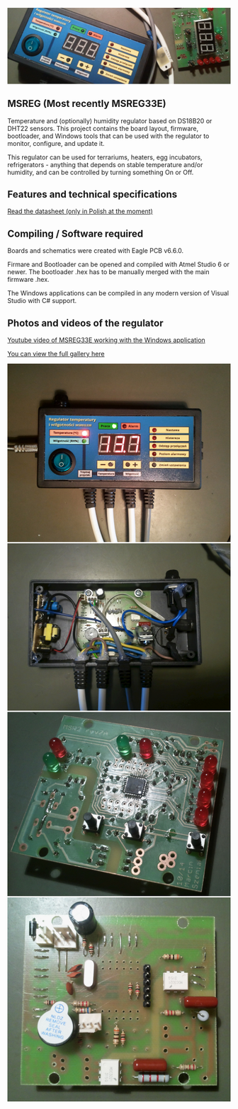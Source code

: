 ![Finished regulator, and a partially assembled board](/Documentation/Photos/banner.jpg?raw=true "Finished regulator, and a partially assembled board")
## MSREG (Most recently MSREG33E)
Temperature and (optionally) humidity regulator based on DS18B20 or DHT22 sensors. This project contains the board layout, firmware, bootloader, and Windows tools that can be used with the regulator to monitor, configure, and update it. 

This regulator can be used for terrariums, heaters, egg incubators, refrigerators - anything that depends on stable temperature and/or humidity, and can be controlled by turning something On or Off.

## Features and technical specifications
[Read the datasheet (only in Polish at the moment)](https://github.com/Klocman/MSREG/blob/master/Documentation/datasheet_pl_msreg33E_r7.pdf)

## Compiling / Software required
Boards and schematics were created with Eagle PCB v6.6.0. 

Firmare and Bootloader can be opened and compiled with Atmel Studio 6 or newer. The bootloader .hex has to be manually merged with the main firmware .hex.

The Windows applications can be compiled in any modern version of Visual Studio with C# support.

## Photos and videos of the regulator
[Youtube video of MSREG33E working with the Windows application](https://youtu.be/d277WWdbOqA?t=52s)

[You can view the full gallery here](https://github.com/Klocman/MSREG/tree/master/Documentation/Photos)

![Fully assembled and turned on](/Documentation/Photos/working2.jpg?raw=true "Fully assembled and turned on")
![Fully assembled with the back removed](/Documentation/Photos/board_assembled_cased.jpg?raw=true "Fully assembled with the back removed")
![Front of a partially assembled board](/Documentation/Photos/board_new3.jpg?raw=true "Front of a partially assembled board")
![Back of a partially assembled board](/Documentation/Photos/board_new4.jpg?raw=true "Back of a partially assembled board")